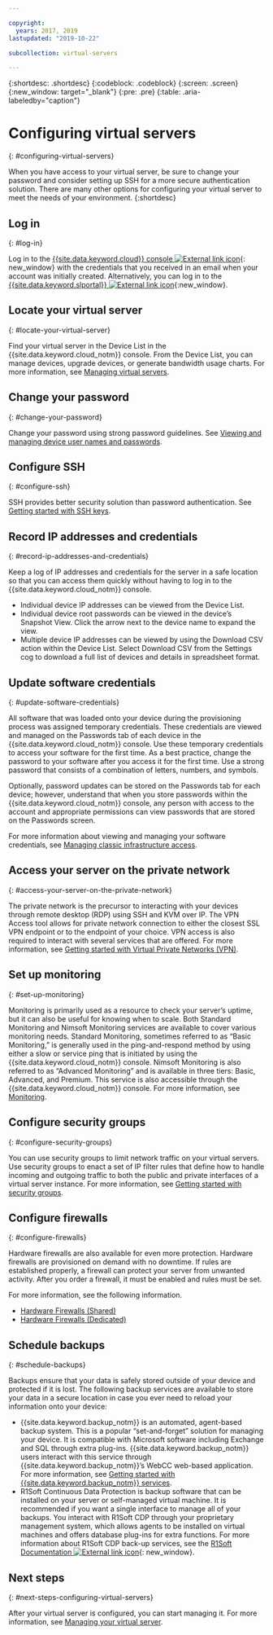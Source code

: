 ```yaml
---

copyright:
  years: 2017, 2019
lastupdated: "2019-10-22"

subcollection: virtual-servers

---
```


{:shortdesc: .shortdesc}
{:codeblock: .codeblock}
{:screen: .screen}
{:new_window: target="_blank"}
{:pre: .pre}
{:table: .aria-labeledby="caption"}


# Configuring virtual servers
{: #configuring-virtual-servers}

When you have access to your virtual server, be sure to change your password and consider setting up SSH for a more secure authentication solution. There are many other options for configuring your virtual server to meet the needs of your environment.
{:shortdesc}

## Log in
{: #log-in}

Log in to the [{{site.data.keyword.cloud}} console ![External link icon](../icons/launch-glyph.svg "External link icon")](https://cloud.ibm.com/classic?){: new_window} with the credentials that you received in an email when your account was initially created. Alternatively, you can log in to the [{{site.data.keyword.slportal}} ![External link icon](../../icons/launch-glyph.svg "External link icon")](https://control.softlayer.com/){:new_window}.

## Locate your virtual server
{: #locate-your-virtual-server}

Find your virtual server in the Device List in the {{site.data.keyword.cloud_notm}} console. From the Device List, you can manage devices, upgrade devices, or generate bandwidth usage charts. For more information, see [Managing virtual servers](/docs/vsi?topic=virtual-servers-managing-virtual-servers#managing-virtual-servers).

## Change your password
{: #change-your-password}

Change your password using strong password guidelines. See [Viewing and managing device user names and passwords](/docs/vsi?topic=virtual-servers-view-update-user-name-password-for-device#view-update-user-name-password-for-device).

## Configure SSH
{: #configure-ssh}

SSH provides better security solution than password authentication. See [Getting started with SSH keys](/docs/infrastructure/ssh-keys?topic=ssh-keys-getting-started-tutorial#getting-started-tutorial).

## Record IP addresses and credentials
{: #record-ip-addresses-and-credentials}

Keep a log of IP addresses and credentials for the server in a safe location so that you can access them quickly without having to log in to the {{site.data.keyword.cloud_notm}} console.
- Individual device IP addresses can be viewed from the Device List.
- Individual device root passwords can be viewed in the device’s Snapshot View. Click the arrow next to the device name to expand the view.
- Multiple device IP addresses can be viewed by using the Download CSV action within the Device List. Select Download CSV from the Settings cog to download a full list of devices and details in spreadsheet format.

## Update software credentials
{: #update-software-credentials}

All software that was loaded onto your device during the provisioning process was assigned temporary credentials. These credentials are viewed and managed on the Passwords tab of each device in the {{site.data.keyword.cloud_notm}} console. Use these temporary credentials to access your software for the first time. As a best practice, change the password to your software after you access it for the first time. Use a strong password that consists of a combination of letters, numbers, and symbols.

Optionally, password updates can be stored on the Passwords tab for each device; however, understand that when you store passwords within the {{site.data.keyword.cloud_notm}} console, any person with access to the account and appropriate permissions can view passwords that are stored on the Passwords screen.

For more information about viewing and managing your software credentials, see [Managing classic infrastructure access](/docs/vsi?topic=iam-mngclassicinfra).

## Access your server on the private network
{: #access-your-server-on-the-private-network}

The private network is the precursor to interacting with your devices through remote desktop (RDP) using SSH and KVM over IP. The VPN Access tool allows for private network connection to either the closest SSL VPN endpoint or to the endpoint of your choice. VPN access is also required to interact with several services that are offered. For more information, see [Getting started with Virtual Private Networks (VPN)](/docs/iaas-vpn?topic=VPN-getting-started).

## Set up monitoring
{: #set-up-monitoring}

Monitoring is primarily used as a resource to check your server’s uptime, but it can also be useful for knowing when to scale. Both Standard Monitoring and Nimsoft Monitoring services are available to cover various monitoring needs. Standard Monitoring, sometimes referred to as “Basic Monitoring,” is generally used in the ping-and-respond method by using either a slow or service ping that is initiated by using the {{site.data.keyword.cloud_notm}} console. Nimsoft Monitoring is also referred to as “Advanced Monitoring” and is available in three tiers: Basic, Advanced, and Premium. This service is also accessible through the {{site.data.keyword.cloud_notm}} console. For more information, see [Monitoring](/docs/infrastructure/SLmonitoring?topic=slmonitoring-monitoring#monitoring).

## Configure security groups
{: #configure-security-groups}

You can use security groups to limit network traffic on your virtual servers. Use security groups to enact a set of IP filter rules that define how to handle incoming and outgoing traffic to both the public and private interfaces of a virtual server instance. For more information, see [Getting started with security groups](/docs/infrastructure/security-groups?topic=security-groups-getting-started).

## Configure firewalls
{: #configure-firewalls}

Hardware firewalls are also available for even more protection. Hardware firewalls are provisioned on demand with no downtime. If rules are established properly, a firewall can protect your server from unwanted activity. After you order a firewall, it must be enabled and rules must be set.

For more information, see the following information.

* [Hardware Firewalls (Shared)](/docs/infrastructure/hardware-firewall-shared?topic=hardware-firewall-shared-about-hardware-firewall-shared-)
* [Hardware Firewalls (Dedicated)](/docs/infrastructure/hardware-firewall-dedicated?topic=hardware-firewall-dedicated-about-the-hardware-firewall-dedicated-)

## Schedule backups
{: #schedule-backups}

Backups ensure that your data is safely stored outside of your device and protected if it is lost. The following backup services are available to store your data in a secure location in case you ever need to reload your information onto your device:
- {{site.data.keyword.backup_notm}} is an automated, agent-based backup system. This is a popular “set-and-forget” solution for managing your device. It is compatible with Microsoft software including Exchange and SQL through extra plug-ins. {{site.data.keyword.backup_notm}} users interact with this service through {{site.data.keyword.backup_notm}}’s WebCC web-based application. For more information, see [Getting started with {{site.data.keyword.backup_notm}} services](/docs/infrastructure/Backup?topic=Backup-getting-started).
- R1Soft Continuous Data Protection is backup software that can be installed on your server or self-managed virtual machine. It is recommended if you want a single interface to manage all of your backups. You interact with R1Soft CDP through your proprietary management system, which allows agents to be installed on virtual machines and offers database plug-ins for extra functions. For more information about R1Soft CDP back-up services, see the [R1Soft Documentation ![External link icon](../icons/launch-glyph.svg "External link icon")](http://wiki.r1soft.com/display/ServerBackupManager/Home){: new_window}.

## Next steps
{: #next-steps-configuring-virtual-servers}

After your virtual server is configured, you can start managing it. For more information, see [Managing your virtual server](/docs/vsi?topic=virtual-servers-managing-virtual-servers#managing-virtual-servers).
